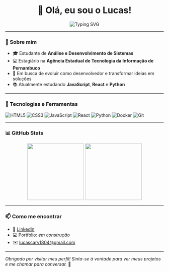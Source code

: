 <h1 align="center">👋 Olá, eu sou o Lucas!</h1>

<p align="center">
  <img src="https://readme-typing-svg.herokuapp.com?font=Fira+Code&size=20&duration=3000&pause=1000&center=true&vCenter=true&width=435&lines=Desenvolvedor+em+formação;Apaixonado+por+tecnologia+e+carros;Sempre+em+busca+de+novos+desafios" alt="Typing SVG" />
</p>

---

### 📌 Sobre mim

- 🎓 Estudante de **Análise e Desenvolvimento de Sistemas**
- 💻 Estagiário na **Agência Estadual de Tecnologia da Informação de Pernambuco**
- 🎯 Em busca de evoluir como desenvolvedor e transformar ideias em soluções
- 📚 Atualmente estudando **JavaScript**, **React** e **Python**

---

### 🚀 Tecnologias e Ferramentas

![HTML5](https://img.shields.io/badge/HTML5-E34F26?style=for-the-badge&logo=html5&logoColor=white)
![CSS3](https://img.shields.io/badge/CSS3-1572B6?style=for-the-badge&logo=css3&logoColor=white)
![JavaScript](https://img.shields.io/badge/JavaScript-F7DF1E?style=for-the-badge&logo=javascript&logoColor=black)
![React](https://img.shields.io/badge/React-20232A?style=for-the-badge&logo=react&logoColor=61DAFB)
![Python](https://img.shields.io/badge/Python-3776AB?style=for-the-badge&logo=python&logoColor=white)
![Docker](https://img.shields.io/badge/Docker-1C63ED?style=for-the-badge&logo=docker&logoColor=white)
![Git](https://img.shields.io/badge/Git-F05032?style=for-the-badge&logo=git&logoColor=white)

---

### 📊 GitHub Stats

<div align="center">
  <img height="180em" src="https://github-readme-stats.vercel.app/api?username=Lucascarv1804&show_icons=true&theme=tokyonight&count_private=true"/>
  <img height="180em" src="https://github-readme-stats.vercel.app/api/top-langs/?username=Lucascarv1804&layout=compact&langs_count=7&theme=tokyonight"/>
</div>

---

### 📫 Como me encontrar

- 💼 [LinkedIn](https://www.linkedin.com/in/lucas-almeida-de-carvalho)
- 💻 Portfólio: *em construção*
- ✉️ lucascarv1804@gmail.com

---

_Obrigado por visitar meu perfil! Sinta-se à vontade para ver meus projetos e me chamar para conversar._ 🚀
